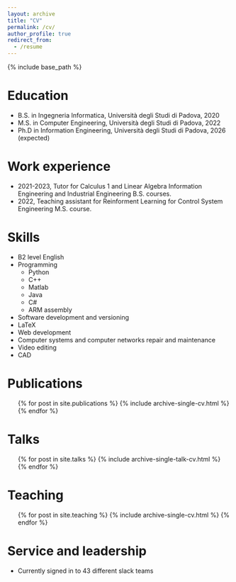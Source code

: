 ```yaml
---
layout: archive
title: "CV"
permalink: /cv/
author_profile: true
redirect_from:
  - /resume
---
```


{% include base_path %}

Education
======
* B.S. in Ingegneria Informatica, Università degli Studi di Padova, 2020
* M.S. in Computer Engineering, Università degli Studi di Padova, 2022
* Ph.D in Information Engineering, Università degli Studi di Padova, 2026 (expected)

Work experience
======
* 2021-2023, Tutor for Calculus 1 and Linear Algebra Information Engineering and Industrial Engineering B.S. courses.
* 2022, Teaching assistant for Reinforment Learning for Control System Engineering M.S. course.


Skills
======
* B2 level English
* Programming 
  * Python
  * C++
  * Matlab
  * Java
  * C#
  * ARM assembly
* Software development and versioning
* LaTeX
* Web development
* Computer systems and computer networks repair and maintenance
* Video editing
* CAD

Publications
======
  <ul>{% for post in site.publications %}
    {% include archive-single-cv.html %}
  {% endfor %}</ul>
  
Talks
======
  <ul>{% for post in site.talks %}
    {% include archive-single-talk-cv.html %}
  {% endfor %}</ul>
  
Teaching
======
  <ul>{% for post in site.teaching %}
    {% include archive-single-cv.html %}
  {% endfor %}</ul>
  
Service and leadership
======
* Currently signed in to 43 different slack teams
